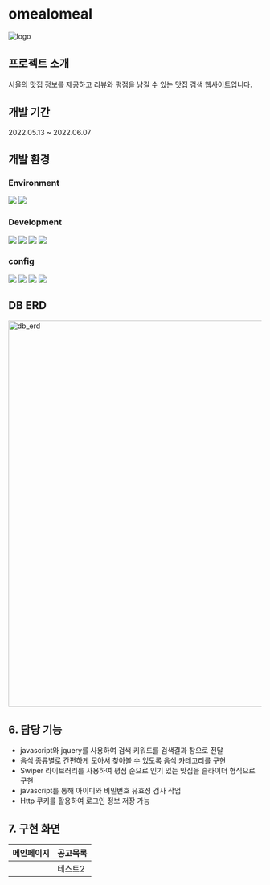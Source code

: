  # omealomeal
![logo](https://user-images.githubusercontent.com/97607752/235603440-3c5fcea5-37f0-49d2-b7e1-2a93a157137a.png)

  ## 프로젝트 소개
  서울의 맛집 정보를 제공하고 리뷰와 평점을 남길 수 있는 맛집 검색 웹사이트입니다.
  
  ## 개발 기간
  2022.05.13 ~ 2022.06.07
  
  ## 개발 환경
  ### Environment
  <img src="https://img.shields.io/badge/git-F05032?style=for-the-badge&logo=git&logoColor=white"> <img src="https://img.shields.io/badge/github-181717?style=for-the-badge&logo=github&logoColor=white">
  
  ### Development
  <img src="https://img.shields.io/badge/java-007396?style=for-the-badge&logo=java&logoColor=white"> <img src="https://img.shields.io/badge/javascript-F7DF1E?style=for-the-badge&logo=javascript&logoColor=black"> <img src="https://img.shields.io/badge/springboot-6DB33F?style=for-the-badge&logo=springboot&logoColor=white"> <img src="https://img.shields.io/badge/bootstrap-7952B3?style=for-the-badge&logo=bootstrap&logoColor=white">
  
  ### config
  <img src="https://img.shields.io/badge/amazonaws-232F3E?style=for-the-badge&logo=amazonaws&logoColor=white"> <img src="https://img.shields.io/badge/apache tomcat-F8DC75?style=for-the-badge&logo=apachetomcat&logoColor=white"> <img src="https://img.shields.io/badge/mysql-4479A1?style=for-the-badge&logo=mysql&logoColor=white"> <img src="https://img.shields.io/badge/gradle-02303A?style=for-the-badge&logo=gradle&logoColor=white">
   
  ## DB ERD
  <img width="768" alt="db_erd" src="https://user-images.githubusercontent.com/97607752/234818032-d8e0c2da-2484-48cc-8ece-2defa69e9634.png">

  ## 6. 담당 기능
  - javascript와 jquery를 사용하여 검색 키워드를 검색결과 창으로 전달
  - 음식 종류별로 간편하게 모아서 찾아볼 수 있도록 음식 카테고리를 구현
  - Swiper 라이브러리를 사용하여 평점 순으로 인기 있는 맛집을 슬라이더 형식으로 구현
  - javascript를 통해 아이디와 비밀번호 유효성 검사 작업
  - Http 쿠키를 활용하여 로그인 정보 저장 가능
  
  ## 7. 구현 화면
  |메인페이지|공고목록|
|------|------|
| |테스트2|
  
  
